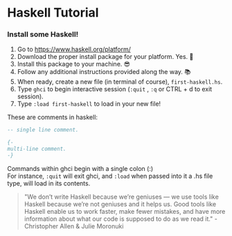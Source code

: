 # Haskell Tutorial
### Install some Haskell!

1. Go to https://www.haskell.org/platform/
2. Download the proper install package for your platform. Yes. :raised_hands:
3. Install this package to your machine. :sunglasses:
4. Follow any additional instructions provided along the way. :books:
5. When ready, create a new file (in terminal of course), `first-haskell.hs`.
6. Type `ghci` to begin interactive session (`:quit` , `:q` or CTRL + d to exit session).
7. Type `:load first-haskell` to load in your new file! 

These are comments in haskell:
```hs
-- single line comment.
```
```hs
{-
multi-line comment.
-}
```
Commands within ghci begin with a single colon (:)  
For instance, `:quit` will exit ghci, and `:load` when passed into it a .hs file type, will load in its contents.

>"We don’t write
Haskell because we’re geniuses — we use tools like Haskell because we’re
not geniuses and it helps us. Good tools like Haskell enable us to work
faster, make fewer mistakes, and have more information about what our
code is supposed to do as we read it." - Christopher Allen & Julie Moronuki
